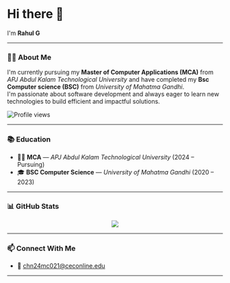 <h1 align="left">Hi there <coders/> 👋</h1>

<p align="left">I'm <strong>Rahul G</strong></p>

---

### 🧑‍💻 About Me

I'm currently pursuing my **Master of Computer Applications (MCA)** from *APJ Abdul Kalam Technological University* and have completed my **Bsc Computer science (BSC)** from *University of Mahatma Gandhi*.  
I'm passionate about software development and always eager to learn new technologies to build efficient and impactful solutions.

<p align="left">
  <img src="https://komarev.com/ghpvc/?username=Rahulg-21&label=Profile%20views&color=0e75b6&style=flat" alt="Profile views" />
</p>

---

### 📚 Education

- 🧑‍🎓 **MCA** — *APJ Abdul Kalam Technological University* (2024 – Pursuing)  
- 🎓 **BSC Computer Science** — *University of Mahatma Gandhi* (2020 – 2023)

---

### 📊 GitHub Stats

<p align="center">
  <img src="https://github-readme-stats.vercel.app/api/top-langs/?username=Rahulg-21&theme=merko&hide_border=true&include_all_commits=true&count_private=true&layout=compact" />
</p>

---

### 📫 Connect With Me

<!-- - 🔗 [LinkedIn](https://www.linkedin.com/in/murali-krishna-linked-in) -->
 - 📧 [chn24mc021@ceconline.edu](mailto:chn24mc021@ceconline.edu) 

---
